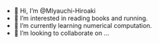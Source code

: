 - 👋 Hi, I’m @MIyauchi-Hiroaki
- 👀 I’m interested in reading books and running.
- 🌱 I’m currently learning numerical computation.
- 💞️ I’m looking to collaborate on ...

<!---
MIyauchi-Hiroaki/MIyauchi-Hiroaki is a ✨ special ✨ repository because its `README.md` (this file) appears on your GitHub profile.
You can click the Preview link to take a look at your changes.
--->
